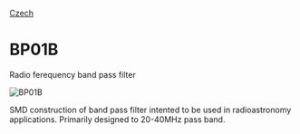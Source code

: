 
[Czech](./README.cs.md)
<!--- module --->
# BP01B
<!--- Emodule --->

<!--- subtitle --->Radio ferequency band pass filter<!--- Esubtitle --->

![BP01B](/doc/img/BP01B_top_big.jpg)

<!--- description --->SMD construction of band pass filter intented to be used in radioastronomy applications. Primarily designed to 20-40MHz pass band.<!--- Edescription --->
            